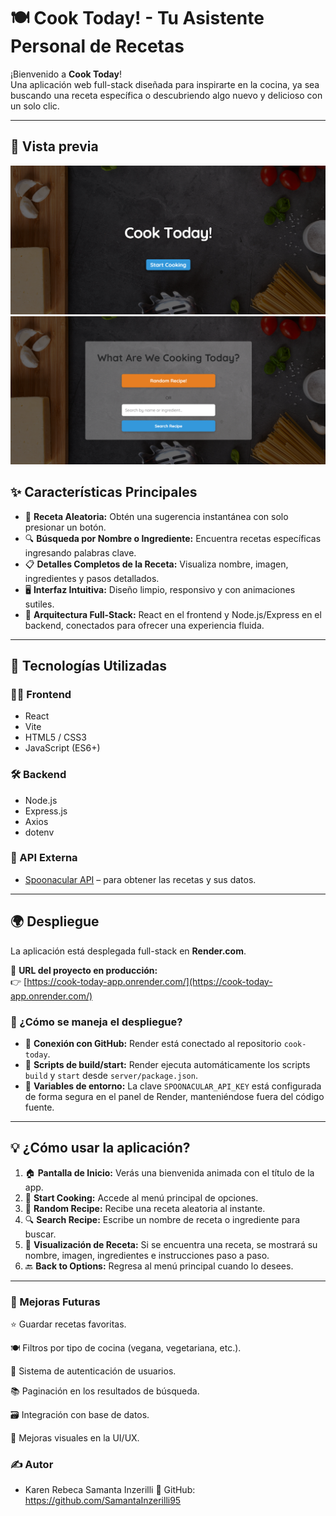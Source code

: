 # 🍽️ Cook Today! - Tu Asistente Personal de Recetas

¡Bienvenido a **Cook Today**!  
Una aplicación web full-stack diseñada para inspirarte en la cocina, ya sea buscando una receta específica o descubriendo algo nuevo y delicioso con un solo clic.

---

## 📸 Vista previa

![Pantalla de inicio](/assets/screenshot.png)
![Ejemplo de busqueda](/assets/screenshot-2.png)

## ✨ Características Principales

- 🔄 **Receta Aleatoria:** Obtén una sugerencia instantánea con solo presionar un botón.
- 🔍 **Búsqueda por Nombre o Ingrediente:** Encuentra recetas específicas ingresando palabras clave.
- 📋 **Detalles Completos de la Receta:** Visualiza nombre, imagen, ingredientes y pasos detallados.
- 🖥️ **Interfaz Intuitiva:** Diseño limpio, responsivo y con animaciones sutiles.
- 🧩 **Arquitectura Full-Stack:** React en el frontend y Node.js/Express en el backend, conectados para ofrecer una experiencia fluida.

---

## 🚀 Tecnologías Utilizadas

### 🧑‍🎨 Frontend

- React
- Vite
- HTML5 / CSS3
- JavaScript (ES6+)

### 🛠️ Backend

- Node.js
- Express.js
- Axios
- dotenv

### 🔗 API Externa

- [Spoonacular API](https://spoonacular.com/food-api) – para obtener las recetas y sus datos.

---

## 🌍 Despliegue

La aplicación está desplegada full-stack en **Render.com**.

🔗 **URL del proyecto en producción:**  
👉 [https://cook-today-app.onrender.com/](https://cook-today-app.onrender.com/)

### 🔄 ¿Cómo se maneja el despliegue?

- 🔧 **Conexión con GitHub:** Render está conectado al repositorio `cook-today`.
- 🧱 **Scripts de build/start:** Render ejecuta automáticamente los scripts `build` y `start` desde `server/package.json`.
- 🔐 **Variables de entorno:** La clave `SPOONACULAR_API_KEY` está configurada de forma segura en el panel de Render, manteniéndose fuera del código fuente.

---

## 💡 ¿Cómo usar la aplicación?

1. 🏠 **Pantalla de Inicio:** Verás una bienvenida animada con el título de la app.
2. 🍳 **Start Cooking:** Accede al menú principal de opciones.
3. 🎲 **Random Recipe:** Recibe una receta aleatoria al instante.
4. 🔍 **Search Recipe:** Escribe un nombre de receta o ingrediente para buscar.
5. 📖 **Visualización de Receta:** Si se encuentra una receta, se mostrará su nombre, imagen, ingredientes e instrucciones paso a paso.
6. 🔙 **Back to Options:** Regresa al menú principal cuando lo desees.

---

### 🔮 Mejoras Futuras

⭐ Guardar recetas favoritas.

🍽️ Filtros por tipo de cocina (vegana, vegetariana, etc.).

👤 Sistema de autenticación de usuarios.

📚 Paginación en los resultados de búsqueda.

🗃️ Integración con base de datos.

🎨 Mejoras visuales en la UI/UX.

### ✍️ Autor

- Karen Rebeca Samanta Inzerilli 🔗 GitHub: https://github.com/SamantaInzerilli95
